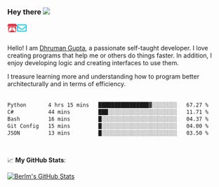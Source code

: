 ### Hey there <img src="https://media.giphy.com/media/hvRJCLFzcasrR4ia7z/giphy.gif" width="25px">

<a href="https://itch.io/profile/berlm">
  <img align="left" alt="Berlm's Itch" width="22px" src="/assets/itch-io.svg" />
</a>
<a href="mailto:ceo@berlm.me">
  <img align="left" alt="Email Berlm" width="22px" src="/assets/envelope.svg" />
</a>

<br />  
<br />  
  
Hello! I am [Dhruman Gupta](https://berlm.me/), a passionate self-taught developer. I love creating programs that help me or others do things faster. In addition, I enjoy developing logic and creating interfaces to use them.  

I treasure learning more and understanding how to program better architecturally and in terms of efficiency.  
<br />

<!--START_SECTION:waka-->
```text
Python       4 hrs 15 mins   ████████████████▓░░░░░░░░   67.27 % 
C#           44 mins         ███░░░░░░░░░░░░░░░░░░░░░░   11.71 % 
Bash         16 mins         █░░░░░░░░░░░░░░░░░░░░░░░░   04.37 % 
Git Config   15 mins         █░░░░░░░░░░░░░░░░░░░░░░░░   04.00 % 
JSON         13 mins         █░░░░░░░░░░░░░░░░░░░░░░░░   03.50 % 
```
<!--END_SECTION:waka-->
<br />  

📈 **My GitHub Stats**:  

[![Berlm's GitHub Stats](https://github-readme-stats.vercel.app/api?username=dhrumangupta&theme=gotham&show_icons=true&count_private=true)](https://berlm.me)
